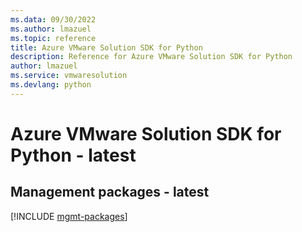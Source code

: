 ```yaml
---
ms.data: 09/30/2022
ms.author: lmazuel
ms.topic: reference
title: Azure VMware Solution SDK for Python
description: Reference for Azure VMware Solution SDK for Python
author: lmazuel
ms.service: vmwaresolution
ms.devlang: python
---
```

# Azure VMware Solution SDK for Python - latest

## Management packages - latest
[!INCLUDE [mgmt-packages](vmware-solution-mgmt-index.md)]